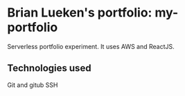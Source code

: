 # Brian Lueken's portfolio: my-portfolio
Serverless portfolio experiment.
It uses AWS and ReactJS.

## Technologies used

Git and gitub
SSH
